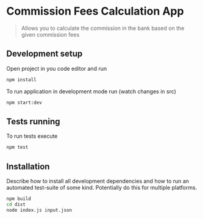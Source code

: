 # Commission Fees Calculation App
> Allows you to calculate the commission in the bank based on the given commission fees


## Development setup

Open project in you code editor and run

```sh
npm install
```

To run application in development mode run (watch changes in src)

```sh
npm start:dev
```

## Tests running

To run tests execute

```sh
npm test
```


## Installation

Describe how to install all development dependencies and how to run an automated test-suite of some kind. Potentially do this for multiple platforms.

```sh
npm build
cd dist
node index.js input.json
```

